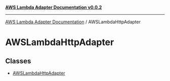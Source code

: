 [**AWS Lambda Adapter Documentation v0.0.2**](../README.md)

***

[AWS Lambda Adapter Documentation](../modules.md) / AWSLambdaHttpAdapter

# AWSLambdaHttpAdapter

## Classes

- [AWSLambdaHttpAdapter](classes/AWSLambdaHttpAdapter.md)
